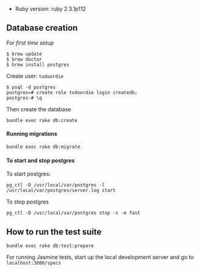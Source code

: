 
* Ruby version: ruby 2.3.1p112

## Database creation

*For first time setup* 
```
$ brew update
$ brew doctor
$ brew install postgres
```

Create user: `todoordie`

```
$ psql -d postgres
postgres=# create role todoordie login createdb;
postgres-# \q
```

Then create the database

```
bundle exec rake db:create
```

#### Running migrations

```
bundle exec rake db:migrate
```

#### To start and stop postgres

To start postgres:
```
pg_ctl -D /usr/local/var/postgres -l /usr/local/var/postgres/server.log start
```

To stop postgres 
```
pg_ctl -D /usr/local/var/postgres stop -s -m fast
```

## How to run the test suite

```
bundle exec rake db:test:prepare
```

For running Jasmine tests, start up the local development server and go to `localhost:3000/specs`

